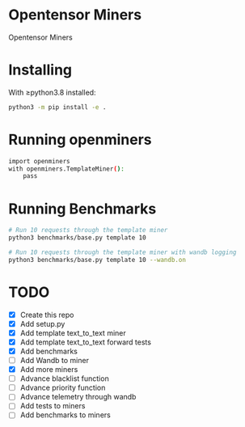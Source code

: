 # Opentensor Miners
Opentensor Miners

# Installing
With ≥python3.8 installed:
```bash
python3 -m pip install -e .
```

# Running openminers
```bash
import openminers
with openminers.TemplateMiner():
    pass
```

# Running Benchmarks
```bash
# Run 10 requests through the template miner
python3 benchmarks/base.py template 10

# Run 10 requests through the template miner with wandb logging
python3 benchmarks/base.py template 10 --wandb.on 
```

# TODO
- [x] Create this repo
- [x] Add setup.py
- [x] Add template text_to_text miner
- [x] Add template text_to_text forward tests 
- [x] Add benchmarks
- [ ] Add Wandb to miner
- [x] Add more miners
- [ ] Advance blacklist function
- [ ] Advance priority function
- [ ] Advance telemetry through wandb
- [ ] Add tests to miners
- [ ] Add benchmarks to miners